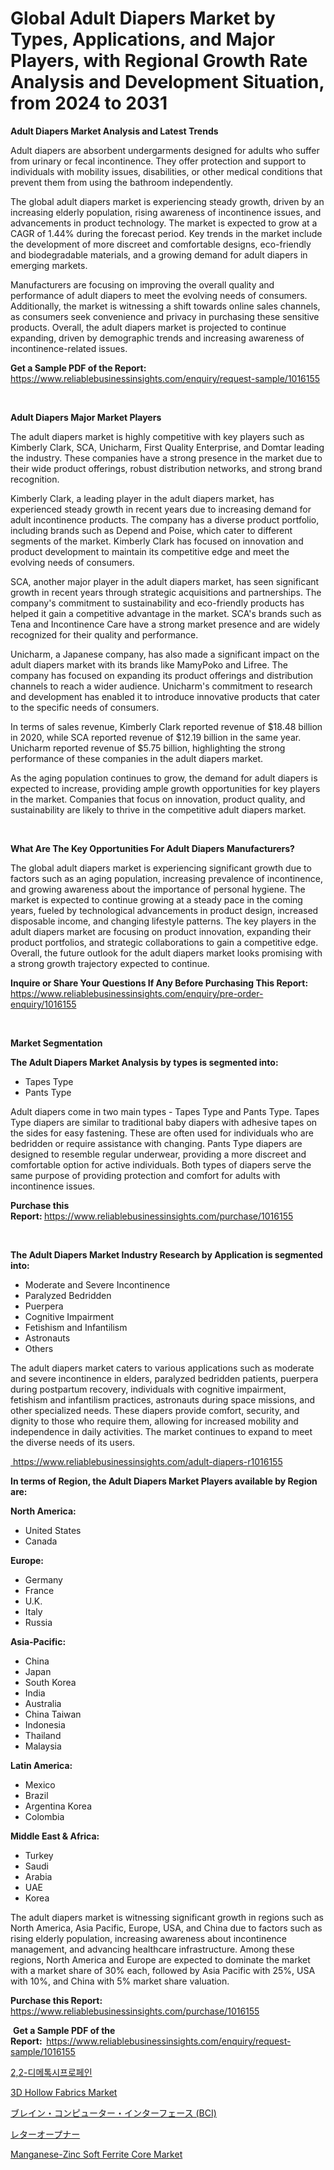 <p><h1>Global Adult Diapers Market by Types, Applications, and Major Players, with Regional Growth Rate Analysis and Development Situation, from 2024 to 2031</h1></p><p><strong>Adult Diapers Market Analysis and Latest Trends</strong></p>
<p><p>Adult diapers are absorbent undergarments designed for adults who suffer from urinary or fecal incontinence. They offer protection and support to individuals with mobility issues, disabilities, or other medical conditions that prevent them from using the bathroom independently.</p><p>The global adult diapers market is experiencing steady growth, driven by an increasing elderly population, rising awareness of incontinence issues, and advancements in product technology. The market is expected to grow at a CAGR of 1.44% during the forecast period. Key trends in the market include the development of more discreet and comfortable designs, eco-friendly and biodegradable materials, and a growing demand for adult diapers in emerging markets.</p><p>Manufacturers are focusing on improving the overall quality and performance of adult diapers to meet the evolving needs of consumers. Additionally, the market is witnessing a shift towards online sales channels, as consumers seek convenience and privacy in purchasing these sensitive products. Overall, the adult diapers market is projected to continue expanding, driven by demographic trends and increasing awareness of incontinence-related issues.</p></p>
<p><strong>Get a Sample PDF of the Report:&nbsp;</strong> <a href="https://www.reliablebusinessinsights.com/enquiry/request-sample/1016155">https://www.reliablebusinessinsights.com/enquiry/request-sample/1016155</a></p>
<p>&nbsp;</p>
<p><strong>Adult Diapers Major Market Players</strong></p>
<p><p>The adult diapers market is highly competitive with key players such as Kimberly Clark, SCA, Unicharm, First Quality Enterprise, and Domtar leading the industry. These companies have a strong presence in the market due to their wide product offerings, robust distribution networks, and strong brand recognition.</p><p>Kimberly Clark, a leading player in the adult diapers market, has experienced steady growth in recent years due to increasing demand for adult incontinence products. The company has a diverse product portfolio, including brands such as Depend and Poise, which cater to different segments of the market. Kimberly Clark has focused on innovation and product development to maintain its competitive edge and meet the evolving needs of consumers.</p><p>SCA, another major player in the adult diapers market, has seen significant growth in recent years through strategic acquisitions and partnerships. The company's commitment to sustainability and eco-friendly products has helped it gain a competitive advantage in the market. SCA's brands such as Tena and Incontinence Care have a strong market presence and are widely recognized for their quality and performance.</p><p>Unicharm, a Japanese company, has also made a significant impact on the adult diapers market with its brands like MamyPoko and Lifree. The company has focused on expanding its product offerings and distribution channels to reach a wider audience. Unicharm's commitment to research and development has enabled it to introduce innovative products that cater to the specific needs of consumers.</p><p>In terms of sales revenue, Kimberly Clark reported revenue of $18.48 billion in 2020, while SCA reported revenue of $12.19 billion in the same year. Unicharm reported revenue of $5.75 billion, highlighting the strong performance of these companies in the adult diapers market.</p><p>As the aging population continues to grow, the demand for adult diapers is expected to increase, providing ample growth opportunities for key players in the market. Companies that focus on innovation, product quality, and sustainability are likely to thrive in the competitive adult diapers market.</p></p>
<p>&nbsp;</p>
<p><strong>What Are The Key Opportunities For Adult Diapers Manufacturers?</strong></p>
<p><p>The global adult diapers market is experiencing significant growth due to factors such as an aging population, increasing prevalence of incontinence, and growing awareness about the importance of personal hygiene. The market is expected to continue growing at a steady pace in the coming years, fueled by technological advancements in product design, increased disposable income, and changing lifestyle patterns. The key players in the adult diapers market are focusing on product innovation, expanding their product portfolios, and strategic collaborations to gain a competitive edge. Overall, the future outlook for the adult diapers market looks promising with a strong growth trajectory expected to continue.</p></p>
<p><strong>Inquire or Share Your Questions If Any Before Purchasing This Report:</strong> <a href="https://www.reliablebusinessinsights.com/enquiry/pre-order-enquiry/1016155">https://www.reliablebusinessinsights.com/enquiry/pre-order-enquiry/1016155</a></p>
<p>&nbsp;</p>
<p><strong>Market Segmentation</strong></p>
<p><strong>The Adult Diapers Market Analysis by types is segmented into:</strong></p>
<p><ul><li>Tapes Type</li><li>Pants Type</li></ul></p>
<p><p>Adult diapers come in two main types - Tapes Type and Pants Type. Tapes Type diapers are similar to traditional baby diapers with adhesive tapes on the sides for easy fastening. These are often used for individuals who are bedridden or require assistance with changing. Pants Type diapers are designed to resemble regular underwear, providing a more discreet and comfortable option for active individuals. Both types of diapers serve the same purpose of providing protection and comfort for adults with incontinence issues.</p></p>
<p><strong>Purchase this Report:&nbsp;</strong><a href="https://www.reliablebusinessinsights.com/purchase/1016155">https://www.reliablebusinessinsights.com/purchase/1016155</a></p>
<p>&nbsp;</p>
<p><strong>The Adult Diapers Market Industry Research by Application is segmented into:</strong></p>
<p><ul><li>Moderate and Severe Incontinence</li><li>Paralyzed Bedridden</li><li>Puerpera</li><li>Cognitive Impairment</li><li>Fetishism and Infantilism</li><li>Astronauts</li><li>Others</li></ul></p>
<p><p>The adult diapers market caters to various applications such as moderate and severe incontinence in elders, paralyzed bedridden patients, puerpera during postpartum recovery, individuals with cognitive impairment, fetishism and infantilism practices, astronauts during space missions, and other specialized needs. These diapers provide comfort, security, and dignity to those who require them, allowing for increased mobility and independence in daily activities. The market continues to expand to meet the diverse needs of its users.</p></p>
<p><a href="https://www.reliablebusinessinsights.com/adult-diapers-r1016155">&nbsp;https://www.reliablebusinessinsights.com/adult-diapers-r1016155</a></p>
<p><strong>In terms of Region, the Adult Diapers Market Players available by Region are:</strong></p>
<p>
    <p> <strong> North America: </strong>
        <ul>
            <li>United States</li>
            <li>Canada</li>
        </ul>
        </p> 
    <p> <strong> Europe: </strong>
        <ul>
            <li>Germany</li>
            <li>France</li>
            <li>U.K.</li>
            <li>Italy</li>
            <li>Russia</li>
        </ul>
        </p> 
    <p> <strong> Asia-Pacific: </strong>
        <ul>
            <li>China</li>
            <li>Japan</li>
            <li>South Korea</li>
            <li>India</li>
            <li>Australia</li>
            <li>China Taiwan</li>
            <li>Indonesia</li>
            <li>Thailand</li>
            <li>Malaysia</li>
        </ul>
        </p> 
    <p> <strong> Latin America: </strong>
        <ul>
            <li>Mexico</li>
            <li>Brazil</li>
            <li>Argentina Korea</li>
            <li>Colombia</li>
        </ul>
        </p> 
    <p> <strong> Middle East & Africa: </strong>
        <ul>
            <li>Turkey</li>
            <li>Saudi</li>
            <li>Arabia</li>
            <li>UAE</li>
            <li>Korea</li>
        </ul>
    </p>
    </p>
<p><p>The adult diapers market is witnessing significant growth in regions such as North America, Asia Pacific, Europe, USA, and China due to factors such as rising elderly population, increasing awareness about incontinence management, and advancing healthcare infrastructure. Among these regions, North America and Europe are expected to dominate the market with a market share of 30% each, followed by Asia Pacific with 25%, USA with 10%, and China with 5% market share valuation.</p></p>
<p><strong>Purchase this Report: </strong><a href="https://www.reliablebusinessinsights.com/purchase/1016155">https://www.reliablebusinessinsights.com/purchase/1016155</a></p>
<p>&nbsp;<strong>Get a Sample PDF of the Report:&nbsp;&nbsp;</strong><a href="https://www.reliablebusinessinsights.com/enquiry/request-sample/1016155">https://www.reliablebusinessinsights.com/enquiry/request-sample/1016155</a></p>
<p><strong></strong></p>
<p><p><a href="https://github.com/trmesnao7959541/Market-Research-Report-List-2/blob/main/9506022146415.md">2,2-디메톡시프로페인</a></p><p><a href="https://github.com/nancykennedykellievqfqt2/Market-Research-Report-List-3/blob/main/3d-hollow-fabrics-market.md">3D Hollow Fabrics Market</a></p><p><a href="https://medium.com/@valentinemike02/%E8%84%B3%E3%82%B3%E3%83%B3%E3%83%94%E3%83%A5%E3%83%BC%E3%82%BF%E3%83%BC%E3%82%A4%E3%83%B3%E3%82%BF%E3%83%BC%E3%83%95%E3%82%A7%E3%83%BC%E3%82%B9-bci-%E5%B8%82%E5%A0%B4-%E3%82%B0%E3%83%AD%E3%83%BC%E3%83%90%E3%83%AB%E5%B8%82%E5%A0%B4%E5%8B%95%E5%90%91%E3%81%A8%E8%B2%A9%E5%A3%B2%E3%83%88%E3%83%AC%E3%83%B3%E3%83%892024%E5%B9%B4%E3%81%8B%E3%82%892031%E5%B9%B4%E3%81%BE%E3%81%A7-00cb2befa100">ブレイン・コンピューター・インターフェース (BCI)</a></p><p><a href="https://medium.com/@lonnyguann/%E3%83%AC%E3%82%BF%E3%83%BC%E3%82%AA%E3%83%BC%E3%83%97%E3%83%8A%E3%83%BC%E5%B8%82%E5%A0%B4%E3%81%AE%E3%83%88%E3%83%AC%E3%83%B3%E3%83%89%E3%81%A8%E5%88%86%E6%9E%90-%E5%B0%86%E6%9D%A5%E3%81%AE%E6%88%90%E9%95%B7%E3%81%AE%E6%A9%9F%E4%BC%9A%E3%81%A8%E8%AA%B2%E9%A1%8C-2024%E5%B9%B4-2031%E5%B9%B4-eef58524a324">レターオープナー</a></p><p><a href="https://github.com/seekum/Market-Research-Report-List-3/blob/main/manganese-zinc-soft-ferrite-core-market.md">Manganese-Zinc Soft Ferrite Core Market</a></p></p>